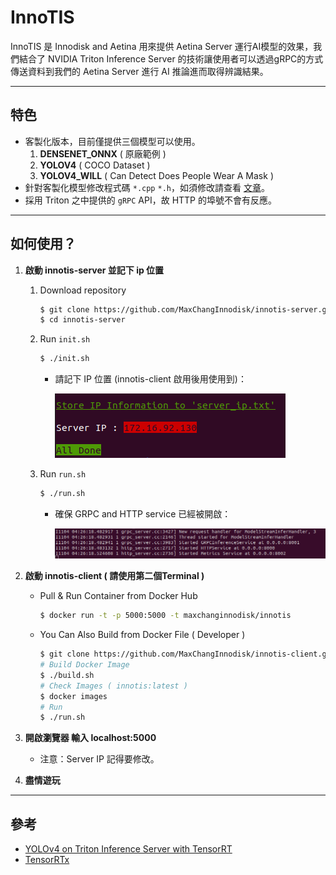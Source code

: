 # InnoTIS

InnoTIS 是 Innodisk and Aetina 用來提供 Aetina Server 運行AI模型的效果，我們結合了 NVIDIA Triton Inference Server 的技術讓使用者可以透過gRPC的方式傳送資料到我們的 Aetina Server 進行 AI 推論進而取得辨識結果。

---
## 特色

* 客製化版本，目前僅提供三個模型可以使用。
   1. **DENSENET_ONNX** ( 原廠範例 )
   2. **YOLOV4** ( COCO Dataset )
   3. **YOLOV4_WILL** ( Can Detect Does People Wear A Mask )
* 針對客製化模型修改程式碼 `*.cpp` `*.h`，如須修改請查看 [文章](https://max-c.notion.site/Custom-Model-with-YOLOv4-277f3185e53c4f25be5d46cb117cb12a)。 
* 採用 Triton 之中提供的 `gRPC` API，故 HTTP 的埠號不會有反應。
---
## 如何使用？

1. **啟動 innotis-server 並記下 ip 位置**
   1. Download repository
       ```bash
       $ git clone https://github.com/MaxChangInnodisk/innotis-server.git
       $ cd innotis-server
       ```
   2. Run `init.sh`

       ```bash
       $ ./init.sh
       ```
      *  請記下 IP 位置 (innotis-client 啟用後用使用到)：
           
           ![image](figures/ip.png)
     
   3. Run `run.sh`
      
       ```bash
       $ ./run.sh
       ```
       * 確保 GRPC and HTTP service 已經被開啟：

           ![image](figures/service_started.png)
2. **啟動 innotis-client ( 請使用第二個Terminal )**
   
   * Pull & Run Container from Docker Hub
       ```bash
       $ docker run -t -p 5000:5000 -t maxchanginnodisk/innotis
       ```
   * You Can Also Build from Docker File ( Developer )
        ```bash
        $ git clone https://github.com/MaxChangInnodisk/innotis-client.git && cd innotis-client/docker
        # Build Docker Image
        $ ./build.sh
        # Check Images ( innotis:latest )
        $ docker images
        # Run
        $ ./run.sh
        ```

3. **開啟瀏覽器 輸入 localhost:5000**

    * 注意：Server IP 記得要修改。

4. **盡情遊玩**

---
## 參考

* [YOLOv4 on Triton Inference Server with TensorRT](https://github.com/isarsoft/yolov4-triton-tensorrt)
* [TensorRTx](https://github.com/wang-xinyu/tensorrtx)

